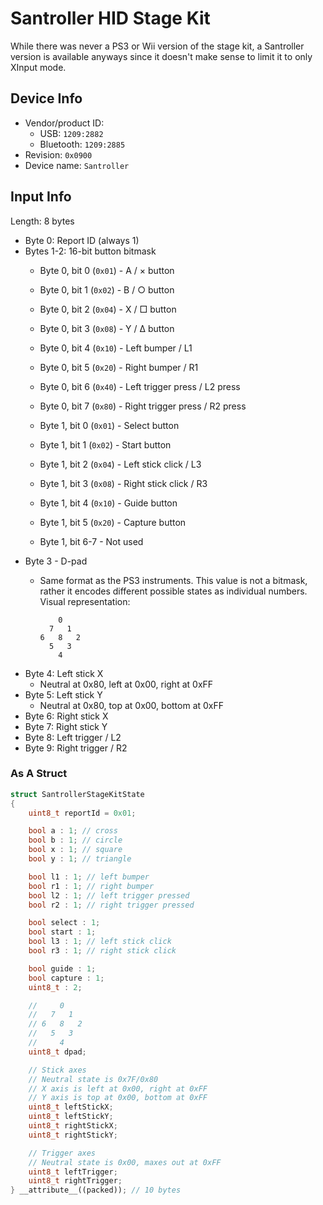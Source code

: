 # Santroller HID Stage Kit

While there was never a PS3 or Wii version of the stage kit, a Santroller version is available anyways since it doesn't make sense to limit it to only XInput mode.

## Device Info

- Vendor/product ID:
  - USB: `1209:2882`
  - Bluetooth:  `1209:2885`
- Revision: `0x0900`
- Device name: `Santroller`

## Input Info

Length: 8 bytes

- Byte 0: Report ID (always 1)
- Bytes 1-2: 16-bit button bitmask
  - Byte 0, bit 0 (`0x01`) - A / × button
  - Byte 0, bit 1 (`0x02`) - B / ○ button
  - Byte 0, bit 2 (`0x04`) - X / □ button
  - Byte 0, bit 3 (`0x08`) - Y / Δ button
  - Byte 0, bit 4 (`0x10`) - Left bumper / L1
  - Byte 0, bit 5 (`0x20`) - Right bumper / R1
  - Byte 0, bit 6 (`0x40`) - Left trigger press / L2 press
  - Byte 0, bit 7 (`0x80`) - Right trigger press / R2 press

  - Byte 1, bit 0 (`0x01`) - Select button
  - Byte 1, bit 1 (`0x02`) - Start button
  - Byte 1, bit 2 (`0x04`) - Left stick click / L3
  - Byte 1, bit 3 (`0x08`) - Right stick click / R3
  - Byte 1, bit 4 (`0x10`) - Guide button
  - Byte 1, bit 5 (`0x20`) - Capture button
  - Byte 1, bit 6-7 - Not used
- Byte 3 - D-pad
  - Same format as the PS3 instruments. This value is not a bitmask, rather it encodes different possible states as individual numbers.\
    Visual representation:

    ```
        0
      7   1
    6   8   2
      5   3
        4
    ```
- Byte 4: Left stick X
  - Neutral at 0x80, left at 0x00, right at 0xFF
- Byte 5: Left stick Y
  - Neutral at 0x80, top at 0x00, bottom at 0xFF
- Byte 6: Right stick X
- Byte 7: Right stick Y
- Byte 8: Left trigger / L2
- Byte 9: Right trigger / R2

### As A Struct

```cpp
struct SantrollerStageKitState
{
    uint8_t reportId = 0x01;

    bool a : 1; // cross
    bool b : 1; // circle
    bool x : 1; // square
    bool y : 1; // triangle

    bool l1 : 1; // left bumper
    bool r1 : 1; // right bumper
    bool l2 : 1; // left trigger pressed
    bool r2 : 1; // right trigger pressed

    bool select : 1;
    bool start : 1;
    bool l3 : 1; // left stick click
    bool r3 : 1; // right stick click

    bool guide : 1;
    bool capture : 1;
    uint8_t : 2;

    //     0
    //   7   1
    // 6   8   2
    //   5   3
    //     4
    uint8_t dpad;

    // Stick axes
    // Neutral state is 0x7F/0x80
    // X axis is left at 0x00, right at 0xFF
    // Y axis is top at 0x00, bottom at 0xFF
    uint8_t leftStickX;
    uint8_t leftStickY;
    uint8_t rightStickX;
    uint8_t rightStickY;

    // Trigger axes
    // Neutral state is 0x00, maxes out at 0xFF
    uint8_t leftTrigger;
    uint8_t rightTrigger;
} __attribute__((packed)); // 10 bytes
```
